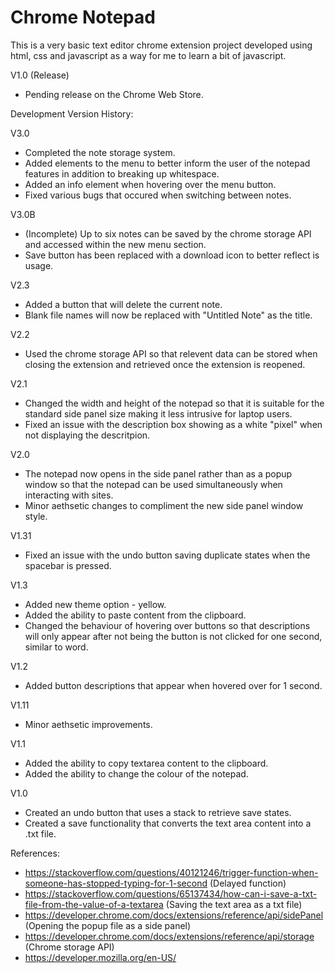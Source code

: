 # Chrome Notepad

This is a very basic text editor chrome extension project developed using html, css and javascript as a way for me to learn a bit of javascript.

V1.0 (Release)
- Pending release on the Chrome Web Store.

Development Version History:

V3.0
- Completed the note storage system.
- Added elements to the menu to better inform the user of the notepad features in addition to breaking up whitespace.
- Added an info element when hovering over the menu button.
- Fixed various bugs that occured when switching between notes.

V3.0B
- (Incomplete) Up to six notes can be saved by the chrome storage API and accessed within the new menu section.
- Save button has been replaced with a download icon to better reflect is usage.

V2.3
- Added a button that will delete the current note.
- Blank file names will now be replaced with "Untitled Note" as the title.

V2.2
- Used the chrome storage API so that relevent data can be stored when closing the extension and retrieved once the extension is reopened.

V2.1
- Changed the width and height of the notepad so that it is suitable for the standard side panel size making it less intrusive for laptop users.
- Fixed an issue with the description box showing as a white "pixel" when not displaying the descritpion.

V2.0
- The notepad now opens in the side panel rather than as a popup window so that the notepad can be used simultaneously when interacting with sites.
- Minor aethsetic changes to compliment the new side panel window style.

V1.31
- Fixed an issue with the undo button saving duplicate states when the spacebar is pressed.

V1.3
- Added new theme option - yellow.
- Added the ability to paste content from the clipboard.
- Changed the behaviour of hovering over buttons so that descriptions will only appear after not being the button is not clicked for one second, similar to word.

V1.2
- Added button descriptions that appear when hovered over for 1 second.

V1.11
- Minor aethsetic improvements.

V1.1
- Added the ability to copy textarea content to the clipboard.
- Added the ability to change the colour of the notepad.

V1.0 
- Created an undo button that uses a stack to retrieve save states.
- Created a save functionality that converts the text area content into a .txt file.

References:
- https://stackoverflow.com/questions/40121246/trigger-function-when-someone-has-stopped-typing-for-1-second (Delayed function)
- https://stackoverflow.com/questions/65137434/how-can-i-save-a-txt-file-from-the-value-of-a-textarea (Saving the text area as a txt file)
- https://developer.chrome.com/docs/extensions/reference/api/sidePanel (Opening the popup file as a side panel)
- https://developer.chrome.com/docs/extensions/reference/api/storage (Chrome storage API)
- https://developer.mozilla.org/en-US/


